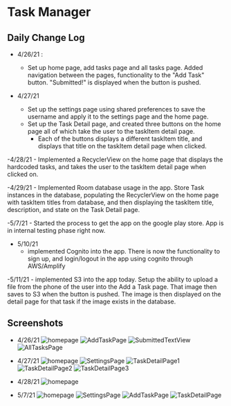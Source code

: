 # Task Manager


## Daily Change Log

- 4/26/21 :
    - Set up home page, add tasks page and all tasks page. Added navigation between the pages, functionality to the "Add Task" button.
    "Submitted!" is displayed when the button is pushed.

- 4/27/21
    - Set up the settings page using shared preferences to save the username and apply it to the settings page and the home page.
    - Set up the Task Detail page, and created three buttons on the home page all of which take the user to the taskItem detail page.
        - Each of the buttons displays a different taskItem title, and displays that title on the taskItem detail page when clicked.

-4/28/21
    - Implemented a RecyclerView on the home page that displays the hardcoded tasks, and takes the user to the taskItem detail page when clicked on.

-4/29/21
    - Implemented Room database usage in the app. Store Task instances in the database, populating the RecyclerView on the home page with taskItem titles from
    database, and then displaying the taskItem title, description, and state on the Task Detail page.

-5/7/21
    - Started the process to get the app on the google play store. App is in internal testing phase right now.

- 5/10/21
    - implemented Cognito into the app. There is now the functionality to sign up, and login/logout in the app using cognito through AWS/Amplify

-5/11/21
    - implemented S3 into the app today. Setup the ability to upload a file from the phone of the user into the Add a Task page. That
    image then saves to S3 when the button is pushed. The image is then displayed on the detail page for that task if the image exists in the
    database.
## Screenshots

- 4/26/21
![homepage](screenshots/Day1/HomePage.png)
![AddTaskPage](screenshots/Day1/AddTaskPage.png)
![SubmittedTextView](screenshots/Day1/SubmittedTextView.png)
![AllTasksPage](screenshots/Day1/AllTasksPage.png)

- 4/27/21
![homepage](screenshots/Day2/HomePage.png)
![SettingsPage](screenshots/Day2/SettingsPage.png)
![TaskDetailPage1](screenshots/Day2/TaskDetailPage1.png)
![TaskDetailPage2](screenshots/Day2/TaskDetailPage2.png)
![TaskDetailPage3](screenshots/Day2/TaskDetailPage3.png)

- 4/28/21
![homepage](screenshots/Day3/homepage.png)

- 5/7/21
![homepage](screenshots/Day8/homepage.png)
![SettingsPage](screenshots/Day8/settings.png)
![AddTaskPage](screenshots/Day8/addtaskpage.png)
![TaskDetailPage](screenshots/Day8/taskdetailpage.png)


